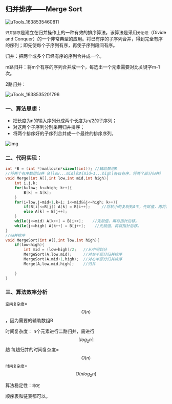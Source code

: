 ## 归并排序——Merge Sort

![uTools_1638535460811](F:\408数据结构\图片\uTools_1638535460811.png)

`归并排序`是建立在归并操作上的一种有效的排序算法。该算法是采用`分治法`（Divide and Conquer）的一个非常典型的应用。将已有序的子序列合并，得到完全有序的序列；即先使每个子序列有序，再使子序列段间有序。

归并：把两个或多个已经有序的序列合并成一个。

m路归并：将m个有序的序列合并成一个，每选出一个元素需要对比关键字m-1次。

2路归并：

![uTools_1638535201796](F:\408数据结构\图片\uTools_1638535201796.png)

### 一、算法思想：

- 把长度为n的输入序列分成两个长度为n/2的子序列；
- 对这两个子序列分别采用归并排序；
- 将两个排序好的子序列合并成一个最终的排序序列。

![img](https://images2017.cnblogs.com/blog/849589/201710/849589-20171015230557043-37375010.gif)

### 二、代码实现：

```c
int *B = (int *)malloc(n*sizeof(int)); //辅助数组B
//将两个有序数组归并（A[low...mid]和A[mid+1...high]各自有序，将两个部分归并）
void Merge(int A[],int low,int mid,int high){
    int i,j,k;
    for(k=low; k<=high; k++){
        B[k] = A[k];
    }
    for(i=low,j=mid+1,k=i; i<=mid&&j<=high; k++){
        if(B[i]<=B[j]) A[k] = B[i++];     //将较小的复制到A中，先赋值，再将指针后移。
        else A[k] = B[j++];
    }
    while(j<=mid) A[k++] = B[i++];    //先赋值，再将指针后移。
    while(j<=high) A[k++] = B[j++];    //先赋值，再将指针后移。
}
//归并排序
void MergeSort(int A[],int low,int high){
    if(low<high){
        int mid = (low+high)/2;   //从中间划分
        MergeSort(A,low,mid);     //对左半部分归并排序
        MergeSort(A,mid+1,high);  //对右半部分归并排序
        Merge(A,low,mid,high);    //归并
      
    }
}
```

### 三、算法效率分析

`空间复杂度`=$$O(n)$$，因为需要的辅助数组B

时间复杂度：
n个元素进行二路归并，需进行$$\lceil log_2n \rceil$$趟
每趟归并的时间复杂度=$$O(n)$$
`时间复杂度`=$$O(nlog_2n)$$

算法稳定性：`稳定`

顺序表和链表都可以。